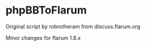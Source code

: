 # phpBBToFlarum
Original script by robrotheram from discuss.flarum.org

Minor changes for flarum 1.8.x
